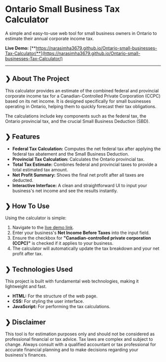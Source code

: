# Ontario Small Business Tax Calculator

A simple and easy-to-use web tool for small business owners in Ontario to estimate their annual corporate income tax.

**Live Demo:** [**https://narasimha3679.github.io/Ontario-small-businesses-Tax-Calculator/**](https://narasimha3679.github.io/Ontario-small-businesses-Tax-Calculator/)


---

## ❯ About The Project

This calculator provides an estimate of the combined federal and provincial corporate income tax for a Canadian-Controlled Private Corporation (CCPC) based on its net income. It is designed specifically for small businesses operating in Ontario, helping them to quickly forecast their tax obligations.

The calculations include key components such as the federal tax, the Ontario provincial tax, and the crucial Small Business Deduction (SBD).

## ❯ Features

* **Federal Tax Calculation:** Computes the net federal tax after applying the federal tax abatement and the Small Business Deduction.
* **Provincial Tax Calculation:** Calculates the Ontario provincial tax.
* **Total Tax Estimate:** Combines federal and provincial taxes to provide a total estimated tax amount.
* **Net Profit Summary:** Shows the final net profit after all taxes are deducted.
* **Interactive Interface:** A clean and straightforward UI to input your business's net income and see the results instantly.

## ❯ How To Use

Using the calculator is simple:

1.  Navigate to the [live demo link](https://narasimha3679.github.io/Ontario-small-businesses-Tax-Calculator/).
2.  Enter your business's **Net Income Before Taxes** into the input field.
3.  Ensure the checkbox for **"Canadian-controlled private corporation (CCPC)"** is checked if it applies to your business.
4.  The calculator will automatically update the tax breakdown and your net profit after tax.

## ❯ Technologies Used

This project is built with fundamental web technologies, making it lightweight and fast.

* **HTML:** For the structure of the web page.
* **CSS:** For styling the user interface.
* **JavaScript:** For performing the tax calculations.

## ❯ Disclaimer

This tool is for estimation purposes only and should not be considered as professional financial or tax advice. Tax laws are complex and subject to change. Always consult with a qualified accountant or tax professional for accurate financial planning and to make decisions regarding your business's finances.
